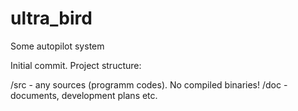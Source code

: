 # ultra_bird
Some autopilot system

Initial commit. Project structure:

/src - any sources (programm codes). No compiled binaries!
/doc - documents, development plans etc.